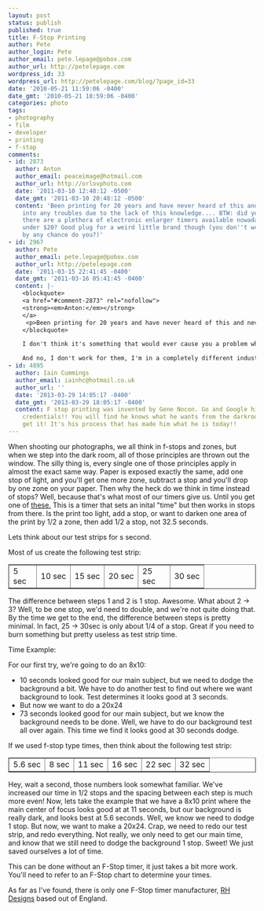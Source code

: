 ```yaml
---
layout: post
status: publish
published: true
title: F-Stop Printing
author: Pete
author_login: Pete
author_email: pete.lepage@pobox.com
author_url: http://petelepage.com
wordpress_id: 33
wordpress_url: http://petelepage.com/blog/?page_id=33
date: '2010-05-21 11:59:06 -0400'
date_gmt: '2010-05-21 18:59:06 -0400'
categories: photo
tags:
- photography
- film
- developer
- printing
- f-stop
comments:
- id: 2873
  author: Anton
  author_email: peaceimage@hotmail.com
  author_url: http://orlovphoto.com
  date: '2011-03-10 12:48:12 -0500'
  date_gmt: '2011-03-10 20:48:12 -0500'
  content: 'Been printing for 20 years and have never heard of this and never ran
    into any troubles due to the lack of this knowledge.... BTW: did you know that
    there are a plethora of electronic enlarger timers available nowadays used for
    under $20? Good plug for a weird little brand though (you don''t work for them
    by any chance do you?)'
- id: 2967
  author: Pete
  author_email: pete.lepage@pobox.com
  author_url: http://petelepage.com
  date: '2011-03-15 22:41:45 -0400'
  date_gmt: '2011-03-16 05:41:45 -0400'
  content: |-
    <blockquote>
    <a href="#comment-2873" rel="nofollow">
    <strong><em>Anton:</em></strong>
    </a>
     <p>Been printing for 20 years and have never heard of this and never ran into any troubles due to the lack of this knowledge…</p>
    </blockquote>

    I don't think it's something that would ever cause you a problem when printing, but just a different way of thinking about exposing paper.  You'd never expose a photograph in linear time, so why would you do it to paper?

    And no, I don't work for them, I'm in a completely different industry and do all kinds of crazy web stuff!
- id: 4895
  author: Iain Cummings
  author_email: iainhc@hotmail.co.uk
  author_url: ''
  date: '2013-03-29 14:05:17 -0400'
  date_gmt: '2013-03-29 18:05:17 -0400'
  content: F stop printing was invented by Gene Nocon. Go and Google him to see his
    credentials!! You will find he knows what he wants from the darkroom and how to
    get it! It's his process that has made him what he is today!!
---
```

<p>When shooting our photographs, we all think in f-stops and zones, but when we step into the dark room, all of those principles are thrown out the window.  The silly thing is, every single one of those principles apply in almost the exact same way.  Paper is exposed exactly the same, add one stop of light, and you'll get one more zone, subtract a stop and you'll drop by one zone on your paper.  Then why the heck do we think in time instead of stops?  Well, because that's what most of our timers give us.  Until you get one of <a href="http://www.rhdesigns.co.uk/darkroom/html/stopclock_professional.html" target="_blank">these.</a> This is a timer that sets an inital "time" but then works in stops from there.  Is the print too light, add a stop, or want to darken one area of the print by 1/2 a zone, then add 1/2 a stop, not 32.5 seconds.</p>
<p>Lets think about our test strips for s second.</p>
<p>Most of us create the following test strip:</p>
<table border="1">
<tbody>
<tr>
<td style="width: 39px;">5 sec</td>
<td>10 sec</td>
<td>15 sec</td>
<td>20 sec</td>
<td style="width: 48px;">25 sec</td>
<td>30 sec</td>
</tr>
</tbody>
</table>
<p>The difference between steps 1 and 2 is 1 stop. Awesome.  What about 2 -&gt; 3? Well, to be one stop, we'd need to double, and we're not quite doing that.  By the time we get to the end, the difference between steps is pretty minimal.  In fact, 25 -&gt; 30sec is only about 1/4 of a stop.  Great if you need to burn something but pretty useless as test strip time.</p>
<p>Time Example:</p>
<p>For our first try, we're going to do an 8x10:</p>
<ul>
<li>10 seconds looked good for our main subject, but we need to dodge the background a bit.  We have to do another test to find out where we want background to look.  Test determines it looks good at 3 seconds.</li>
<li>But now we want to do a 20x24</li>
<li>73 seconds looked good for our main subject, but we know the background needs to be done.  Well, we have to do our background test all over again.  This time we find it looks good at 30 seconds dodge.</li>
</ul>
<p>If we used f-stop type times, then think about the following test strip:</p>
<table border="1">
<tbody>
<tr>
<td>5.6 sec</td>
<td>8 sec</td>
<td>11 sec</td>
<td>16 sec</td>
<td>22 sec</td>
<td>32 sec</td>
</tr>
</tbody>
</table>
<p>Hey, wait a second, those numbers look somewhat familiar.  We've increased our time in 1/2 stops and the spacing between each step is much more even!  Now, lets take the example that we have a 8x10 print where the main center of focus looks good at  at 11 seconds, but our background is really dark, and looks best at 5.6 seconds.  Well, we know we need to dodge 1 stop.  But now, we want to make a 20x24.  Crap, we need to redo our test strip, and redo everything.  Not really, we only need to get our main time, and know that we still need to dodge the background 1 stop.  Sweet!  We just saved ourselves a lot of time.</p>
<p>This can be done without an F-Stop timer, it just takes a bit more work.  You'll need to refer to an F-Stop chart to determine your times.</p>
<p>As far as I've found, there is only one F-Stop timer manufacturer, <a href="http://www.rhdesigns.co.uk/darkroom/html/stopclock_professional.html">RH Designs</a> based out of England.</p>
